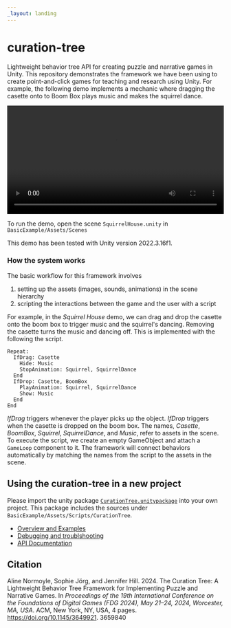 ```yaml
---
_layout: landing
---
```


# curation-tree

Lightweight behavior tree API for creating puzzle and narrative games in Unity.
This repository demonstrates the framework we have been using to create
point-and-click games for teaching and research using Unity. For example,
the following demo implements a mechanic where dragging the casette onto to 
Boom Box plays music and makes the squirrel dance.

<video width="100%" controls>
  <source src='../images/SquirrelHouse.mp4' type="video/mp4">
  Your browser does not support the video tag.
</video> 

To run the demo, open the scene `SquirrelHouse.unity` in `BasicExample/Assets/Scenes`

This demo has been tested with Unity version 2022.3.16f1.

### How the system works

The basic workflow for this framework involves 

1. setting up the assets (images, sounds, animations) in the scene hierarchy
2. scripting the interactions between the game and the user with a script

For example, in the _Squirrel House_ demo, we can drag and drop the casette
onto the boom box to trigger music and the squirrel's dancing. Removing the
casette turns the music and dancing off. This is implemented with the following
the script. 

```
Repeat:
  IfDrag: Casette
    Hide: Music
    StopAnimation: Squirrel, SquirrelDance
  End
  IfDrop: Casette, BoomBox
    PlayAnimation: Squirrel, SquirrelDance
    Show: Music
  End
End
```

_IfDrag_ triggers whenever the player picks up the object. _IfDrop_ triggers
when the casette is dropped on the boom box. The names, _Casette_, _BoomBox_,
_Squirrel_, _SquirrelDance_, and _Music_, refer to assets in the scene. 
To execute the script, we create an
empty GameObject and attach a `GameLoop` component to it. The framework will 
connect behaviors automatically by matching the names from the script to the 
assets in the scene.

## Using the curation-tree in a new project

Please import the unity package [`CurationTree.unitypackage`](CurationTree.unitypackage) into your own project.
This package includes the sources under `BasicExample/Assets/Scripts/CurationTree`.

* [Overview and Examples](https://alinen.github.io/curation-tree/_site/Docs/getting-started.html)
* [Debugging and troublshooting](https://alinen.github.io/curation-tree/_site/Docs/debugging.html)
* [API Documentation](https://alinen.github.io/curation-tree/_site/Docs/introduction.html)


## Citation

Aline Normoyle, Sophie Jörg, and Jennifer Hill. 2024. The Curation Tree:
A Lightweight Behavior Tree Framework for Implementing Puzzle and
Narrative Games. In _Proceedings of the 19th International Conference on the
Foundations of Digital Games (FDG 2024), May 21–24, 2024, Worcester, MA,
USA_. ACM, New York, NY, USA, 4 pages. https://doi.org/10.1145/3649921.
3659840
